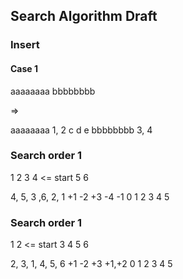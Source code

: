 ## Search Algorithm Draft

### Insert
#### Case 1

aaaaaaaa
bbbbbbbb

=>

aaaaaaaa 1, 2
c
d
e
bbbbbbbb 3, 4



### Search order 1

1
2
3
4 <= start
5
6

4, 5, 3 ,6, 2, 1
  +1 -2 +3 -4 -1
0  1  2  3  4  5

### Search order 1

1
2 <= start
3
4 
5
6

2, 3, 1, 4, 5, 6
 +1 -2 +3 +1,+2
0 1  2  3  4  5